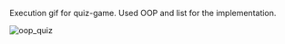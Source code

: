 Execution gif for quiz-game. Used OOP and list for the implementation.

![oop_quiz](https://user-images.githubusercontent.com/47264501/112277359-afb16e00-8ca7-11eb-8fd3-04c7b9df7524.gif)
